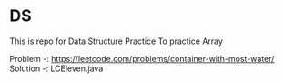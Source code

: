 # DS
This is repo for Data Structure Practice 
To practice Array

Problem -: https://leetcode.com/problems/container-with-most-water/
Solution -: LCEleven.java

